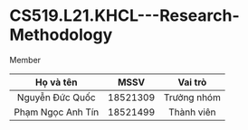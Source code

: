 # CS519.L21.KHCL---Research-Methodology
 Member
 
 |       **Họ và tên**      |       **MSSV**       |  **Vai trò**  |
  |     :------------:       |    :-------------:   |   :-----:     |
  |     Nguyễn Đức Quốc    |      18521309       |   Trưởng nhóm |
  |     Phạm Ngọc Anh Tín        |      18521499        |   Thành viên  |
